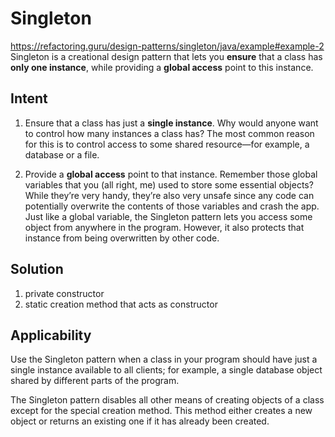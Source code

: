 # Singleton
https://refactoring.guru/design-patterns/singleton/java/example#example-2
Singleton is a creational design pattern that lets you **ensure** that a class has **only one instance**, while providing a **global access** point to this instance.

## Intent
1. Ensure that a class has just a **single instance**. Why would anyone want to control how many instances a class has? The most common reason for this is to control access to some shared resource—for example, a database or a file.

2. Provide a **global access** point to that instance. Remember those global variables that you (all right, me) used to store some essential objects? While they’re very handy, they’re also very unsafe since any code can potentially overwrite the contents of those variables and crash the app. Just like a global variable, the Singleton pattern lets you access some object from anywhere in the program. However, it also protects that instance from being overwritten by other code.

## Solution
1. private constructor
2. static creation method that acts as constructor

## Applicability
Use the Singleton pattern when a class in your program should have just a single instance available to all clients; for example, a single database object shared by different parts of the program.

 The Singleton pattern disables all other means of creating objects of a class except for the special creation method. This method either creates a new object or returns an existing one if it has already been created.